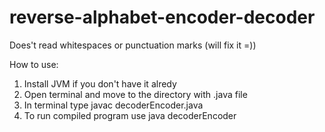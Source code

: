 # reverse-alphabet-encoder-decoder
Does't read whitespaces or punctuation marks (will fix it =))

How to use:
1. Install JVM if you don't have it alredy
2. Open terminal and move to the directory with .java file 
3. In terminal type javac decoderEncoder.java
4. To run compiled program use java decoderEncoder
